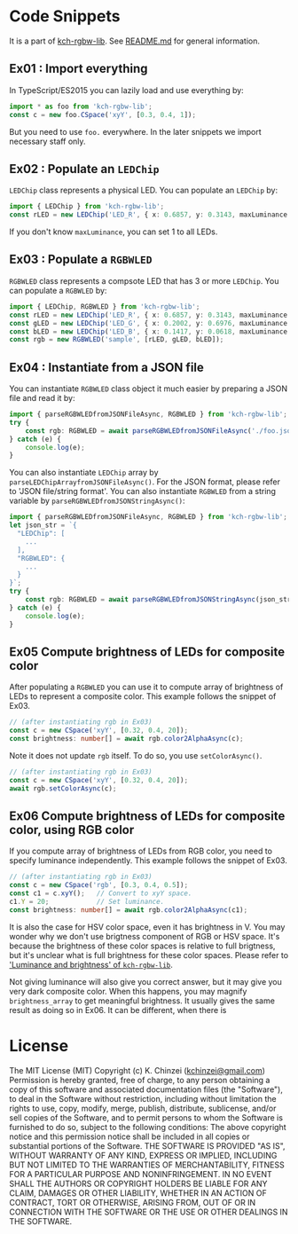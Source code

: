 # Code Snippets

It is a part of [kch-rgbw-lib](https://github.com/kchinzei/kch-rgbw-lib).
See [README.md](https://github.com/kchinzei/kch-rgbw-lib/#README.md)
for general information.

## Ex01 : Import everything

In TypeScript/ES2015 you can lazily load and use everything by:

```TypeScript
import * as foo from 'kch-rgbw-lib';
const c = new foo.CSpace('xyY', [0.3, 0.4, 1]);
```

But you need to use `foo.` everywhere.
In the later snippets we import necessary staff only.

## Ex02 : Populate an `LEDChip`

`LEDChip` class represents a physical LED. You can populate an `LEDChip` by:

```Typescript
import { LEDChip } from 'kch-rgbw-lib';
const rLED = new LEDChip('LED_R', { x: 0.6857, y: 0.3143, maxLuminance: 30.6, name: 'Red' });
```

If you don't know `maxLuminance`, you can set 1 to all LEDs.

## Ex03 : Populate a `RGBWLED`

`RGBWLED` class represents a compsote LED that has 3 or more `LEDChip`. You can populate a `RGBWLED` by:

```Typescript
import { LEDChip, RGBWLED } from 'kch-rgbw-lib';
const rLED = new LEDChip('LED_R', { x: 0.6857, y: 0.3143, maxLuminance: 30.6, name: 'Red' });
const gLED = new LEDChip('LED_G', { x: 0.2002, y: 0.6976, maxLuminance: 67.2, name: 'Green' });
const bLED = new LEDChip('LED_B', { x: 0.1417, y: 0.0618, maxLuminance: 8.2,  name: 'Blue' });
const rgb = new RGBWLED('sample', [rLED, gLED, bLED]);
```

## Ex04 : Instantiate from a JSON file

You can instantiate `RGBWLED` class object it much easier by preparing a JSON file and read it by:

```Typescript
import { parseRGBWLEDfromJSONFileAsync, RGBWLED } from 'kch-rgbw-lib';
try {
    const rgb: RGBWLED = await parseRGBWLEDfromJSONFileAsync('./foo.json');
} catch (e) {
    console.log(e);
}
```

You can also instantiate `LEDChip` array by `parseLEDChipArrayfromJSONFileAsync()`.
For the JSON format, please refer to 'JSON file/string format'.
You can also instantiate `RGBWLED` from a string variable by `parseRGBWLEDfromJSONStringAsync()`:

```Typescript
import { parseRGBWLEDfromJSONFileAsync, RGBWLED } from 'kch-rgbw-lib';
let json_str = `{
  "LEDChip": [
    ...
  ],
  "RGBWLED": {
    ...
  }
}`;
try {
    const rgb: RGBWLED = await parseRGBWLEDfromJSONStringAsync(json_str);
} catch (e) {
    console.log(e);
}
```

## Ex05 Compute brightness of LEDs for composite color

After populating a `RGBWLED` you can use it to compute array of brightness of LEDs to represent a composite color.
This example follows the snippet of Ex03.

```Typescript
// (after instantiating rgb in Ex03)
const c = new CSpace('xyY', [0.32, 0.4, 20]);
const brightness: number[] = await rgb.color2AlphaAsync(c);
```

Note it does not update `rgb` itself. To do so, you use `setColorAsync()`.

```Typescript
// (after instantiating rgb in Ex03)
const c = new CSpace('xyY', [0.32, 0.4, 20]);
await rgb.setColorAsync(c);
```

## Ex06 Compute brightness of LEDs for composite color, using RGB color

If you compute array of brightness of LEDs from RGB color, you need to specify luminance independently.
This example follows the snippet of Ex03.

```Typescript
// (after instantiating rgb in Ex03)
const c = new CSpace('rgb', [0.3, 0.4, 0.5]);
const c1 = c.xyY();   // Convert to xyY space.
c1.Y = 20;            // Set luminance.
const brightness: number[] = await rgb.color2AlphaAsync(c1);
```

It is also the case for HSV color space, even it has brightness in V.
You may wonder why we don't use brigtness component of RGB or HSV space.
It's because the brightness of these color spaces is relative to full brigtness,
but it's unclear what is full brightness for these color spaces.
Please refer to ['Luminance and brightness' of `kch-rgbw-lib`](https://github.com/kchinzei/kch-rgbw-lib/blob/master/docs/RGBWLED.md#luminance-and-brightness).

Not giving luminance will also give you correct answer, but it may give you very dark composite color.
When this happens, you may magnify `brightness_array` to get meaningful brightness.
It usually gives the same result as doing so in Ex06.
It can be different, when there is

# License

The MIT License (MIT)
Copyright (c) K. Chinzei (kchinzei@gmail.com)
Permission is hereby granted, free of charge, to any person obtaining a copy
of this software and associated documentation files (the "Software"), to deal
in the Software without restriction, including without limitation the rights
to use, copy, modify, merge, publish, distribute, sublicense, and/or sell
copies of the Software, and to permit persons to whom the Software is
furnished to do so, subject to the following conditions:
The above copyright notice and this permission notice shall be included in
all copies or substantial portions of the Software.
THE SOFTWARE IS PROVIDED "AS IS", WITHOUT WARRANTY OF ANY KIND, EXPRESS OR
IMPLIED, INCLUDING BUT NOT LIMITED TO THE WARRANTIES OF MERCHANTABILITY,
FITNESS FOR A PARTICULAR PURPOSE AND NONINFRINGEMENT. IN NO EVENT SHALL THE
AUTHORS OR COPYRIGHT HOLDERS BE LIABLE FOR ANY CLAIM, DAMAGES OR OTHER
LIABILITY, WHETHER IN AN ACTION OF CONTRACT, TORT OR OTHERWISE, ARISING FROM,
OUT OF OR IN CONNECTION WITH THE SOFTWARE OR THE USE OR OTHER DEALINGS IN
THE SOFTWARE.
